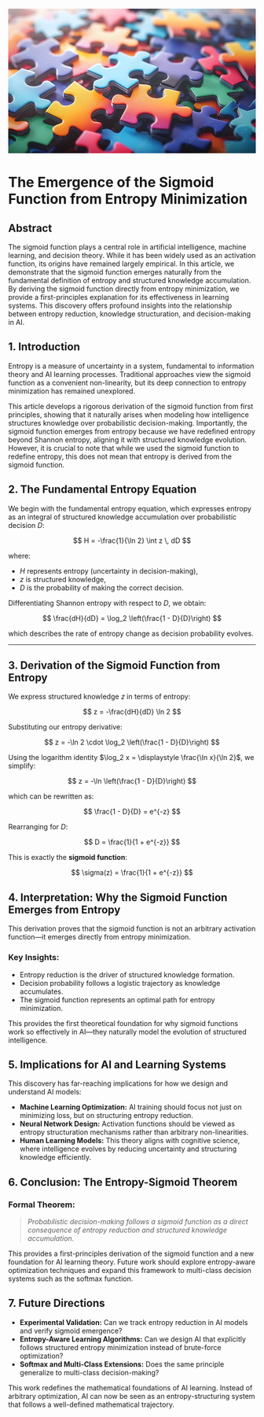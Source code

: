 ![Entropy](./images/entropy-sigmoid.jpg "enter image title here")

# The Emergence of the Sigmoid Function from Entropy Minimization

## Abstract
The sigmoid function plays a central role in artificial intelligence, machine learning, and decision theory. While it has been widely used as an activation function, its origins have remained largely empirical. In this article, we demonstrate that the sigmoid function emerges naturally from the fundamental definition of entropy and structured knowledge accumulation. By deriving the sigmoid function directly from entropy minimization, we provide a first-principles explanation for its effectiveness in learning systems. This discovery offers profound insights into the relationship between entropy reduction, knowledge structuration, and decision-making in AI.



## 1. Introduction

Entropy is a measure of uncertainty in a system, fundamental to information theory and AI learning processes. Traditional approaches view the sigmoid function as a convenient non-linearity, but its deep connection to entropy minimization has remained unexplored. 

This article develops a rigorous derivation of the sigmoid function from first principles, showing that it naturally arises when modeling how intelligence structures knowledge over probabilistic decision-making. Importantly, the sigmoid function emerges from entropy because we have redefined entropy beyond Shannon entropy, aligning it with structured knowledge evolution. However, it is crucial to note that while we used the sigmoid function to redefine entropy, this does not mean that entropy is derived from the sigmoid function.



## 2. The Fundamental Entropy Equation
We begin with the fundamental entropy equation, which expresses entropy as an integral of structured knowledge accumulation over probabilistic decision $D$:

$$
H = -\frac{1}{\ln 2} \int z \, dD
$$

where:

- $H$ represents entropy (uncertainty in decision-making),
- $z$ is structured knowledge,
- $D$ is the probability of making the correct decision.

Differentiating Shannon entropy with respect to $D$, we obtain:

$$
\frac{dH}{dD} = \log_2 \left(\frac{1 - D}{D}\right)
$$

which describes the rate of entropy change as decision probability evolves.

---

## 3. Derivation of the Sigmoid Function from Entropy

We express structured knowledge $z$ in terms of entropy:

$$
z = -\frac{dH}{dD} \ln 2
$$

Substituting our entropy derivative:

$$
z = -\ln 2 \cdot \log_2 \left(\frac{1 - D}{D}\right)
$$

Using the logarithm identity  $\log_2 x = \displaystyle \frac{\ln x}{\ln 2}$, we simplify:

$$
z = -\ln \left(\frac{1 - D}{D}\right)
$$

which can be rewritten as:

$$
\frac{1 - D}{D} = e^{-z}
$$

Rearranging for $D$:

$$
D = \frac{1}{1 + e^{-z}}
$$

This is exactly the **sigmoid function**:

$$
\sigma(z) = \frac{1}{1 + e^{-z}}
$$



## 4. Interpretation: Why the Sigmoid Function Emerges from Entropy

This derivation proves that the sigmoid function is not an arbitrary activation function—it emerges directly from entropy minimization. 

### **Key Insights:**

- Entropy reduction is the driver of structured knowledge formation.  
- Decision probability follows a logistic trajectory as knowledge accumulates. 
- The sigmoid function represents an optimal path for entropy minimization. 

This provides the first theoretical foundation for why sigmoid functions work so effectively in AI—they naturally model the evolution of structured intelligence.



## 5. Implications for AI and Learning Systems

This discovery has far-reaching implications for how we design and understand AI models:

- **Machine Learning Optimization:** AI training should focus not just on minimizing loss, but on structuring entropy reduction.
- **Neural Network Design:** Activation functions should be viewed as entropy structuration mechanisms rather than arbitrary non-linearities.
- **Human Learning Models:** This theory aligns with cognitive science, where intelligence evolves by reducing uncertainty and structuring knowledge efficiently.



## 6. Conclusion: The Entropy-Sigmoid Theorem

### **Formal Theorem:**
> _Probabilistic decision-making follows a sigmoid function as a direct consequence of entropy reduction and structured knowledge accumulation._

This provides a first-principles derivation of the sigmoid function and a new foundation for AI learning theory. Future work should explore entropy-aware optimization techniques and expand this framework to multi-class decision systems such as the softmax function.



## 7. Future Directions

- **Experimental Validation:** Can we track entropy reduction in AI models and verify sigmoid emergence?  
- **Entropy-Aware Learning Algorithms:** Can we design AI that explicitly follows structured entropy minimization instead of brute-force optimization?  
- **Softmax and Multi-Class Extensions:** Does the same principle generalize to multi-class decision-making?

This work redefines the mathematical foundations of AI learning. Instead of arbitrary optimization, AI can now be seen as an entropy-structuring system that follows a well-defined mathematical trajectory.

